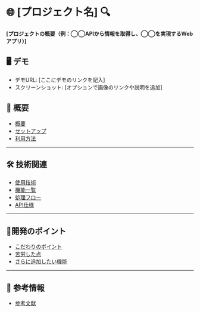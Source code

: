 # 🌐 [プロジェクト名] 🔍  

**[プロジェクトの概要（例：◯◯APIから情報を取得し、◯◯を実現するWebアプリ）]**

## 🖥 デモ
- デモURL: [ここにデモのリンクを記入]
- スクリーンショット: [オプションで画像のリンクや説明を追加]

## **📎 概要**
- [概要](#概要)
- [セットアップ](#セットアップ)
- [利用方法](#利用方法)

---

## **🛠 技術関連**
- [使用技術](#使用技術)
- [機能一覧](#機能一覧)
- [処理フロー](#処理フロー)
- [API仕様](#API仕様)

---

## **📍開発のポイント**
- [こだわりのポイント](#こだわりのポイント)
- [苦労した点](#苦労した点)
- [さらに追加したい機能](#さらに追加したい機能)

---

## **📄 参考情報**
- [参考文献](#参考文献)
